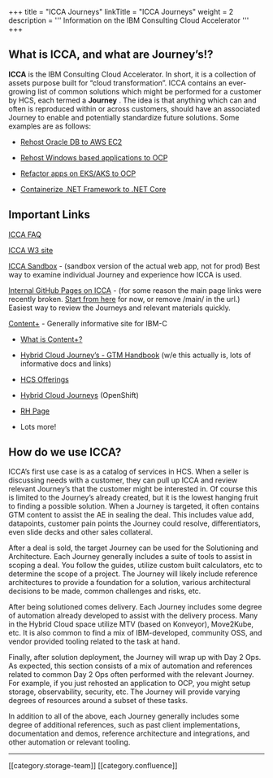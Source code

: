 +++
title = "ICCA Journeys"
linkTitle = "ICCA Journeys"
weight = 2
description = '''
Information on the IBM Consulting Cloud Accelerator
'''
+++

## What is ICCA, and what are Journey’s!?
 **ICCA**  is the IBM Consulting Cloud Accelerator. In short, it is a collection of assets purpose built for “cloud transformation”. ICCA contains an ever-growing list of common solutions which might be performed for a customer by HCS, each termed a  **Journey** . The idea is that anything which can and often is reproduced within or across customers, should have an associated Journey to enable and potentially standardize future solutions.  Some examples are as follows:


* [Rehost Oracle DB to AWS EC2](https://pages.github.ibm.com/hcw/rehost-legacy-playbook/journeys/rehost_oracle_ec2/)


* [Rehost Windows based applications to OCP](https://pages.github.ibm.com/hcw/rehost-legacy-playbook/journeys/rehost_windows_apps_ocp/)


* [Refactor apps on EKS/AKS to OCP](https://pages.github.ibm.com/hcw/refactor-apps-playbook/journeys/migrate_eks_aks_to_ocp/)


* [Containerize .NET Framework to .NET Core](https://pages.github.ibm.com/hcw/replatform-microsoft-playbook/journeys/containerize_NET_framework_to_NET_core/)




## Important Links
[ICCA FAQ](https://pages.github.ibm.com/hcw/faq/questions/general/)

[ICCA W3 site](https://w3.ibm.com/w3publisher/ibm-consulting-cloud-accelerator/)

[ICCA Sandbox](https://assess-tool.ose.ibmsandbox.io/home) - (sandbox version of the actual web app, not for prod) Best way to examine individual Journey and experience how ICCA is used.

[Internal GitHub Pages on ICCA](https://pages.github.ibm.com/hcw/main/#overview) - (for some reason the main page links were recently broken. [Start from here](https://pages.github.ibm.com/hcw/rehost-legacy-playbook/journeys/) for now, or remove /main/ in the url.) Easiest way to review the Journeys and relevant materials quickly. 

[Content+](https://w3.ibm.com/services/contentplus/home.html) - Generally informative site for IBM-C


* [What is Content+?](https://w3.ibm.com/services/lighthouse/spaces/view/content-plus-guide/what-is-content)


* [Hybrid Cloud Journey’s - GTM Handbook](https://w3.ibm.com/services/contentplus/initiatives/hcs-handbook.html) (w/e this actually is, lots of informative docs and links)


* [HCS Offerings](https://w3.ibm.com/services/contentplus/search.html?category=Offerings)


* [Hybrid Cloud Journeys](https://w3.ibm.com/services/contentplus/initiatives/red-hat.html#hybrid_cloud_journeys) (OpenShift)


* [RH Page](https://w3.ibm.com/services/contentplus/initiatives/red-hat.html)


* Lots more!




## How do we use ICCA?
ICCA’s first use case is as a catalog of services in HCS. When a seller is discussing needs with a customer, they can pull up ICCA and review relevant Journey’s that the customer might be interested in. Of course this is limited to the Journey’s already created, but it is the lowest hanging fruit to finding a possible solution. When a Journey is targeted, it often contains GTM content to assist the AE in sealing the deal. This includes value add, datapoints, customer pain points the Journey could resolve, differentiators, even slide decks and other sales collateral.

After a deal is sold, the target Journey can be used for the Solutioning and Architecture. Each Journey generally includes a suite of tools to assist in scoping a deal. You follow the guides, utilize custom built calculators, etc to determine the scope of a project. The Journey will likely include reference architectures to provide a foundation for a solution, various architectural decisions to be made, common challenges and risks, etc.

After being solutioned comes delivery. Each Journey includes some degree of automation already developed to assist with the delivery process. Many in the Hybrid Cloud space utilize MTV (based on Konveyor), Move2Kube, etc. It is also common to find a mix of IBM-developed, community OSS, and vendor provided tooling related to the task at hand.

Finally, after solution deployment, the Journey will wrap up with Day 2 Ops. As expected, this section consists of a mix of automation and references related to common Day 2 Ops often performed with the relevant Journey. For example, if you just rehosted an application to OCP, you might setup storage, observability, security, etc. The Journey will provide varying degrees of resources around a subset of these tasks.

In addition to all of the above, each Journey generally includes some degree of additional references, such as past client implementations, documentation and demos, reference architecture and integrations, and other automation or relevant tooling. 





*****

[[category.storage-team]] 
[[category.confluence]] 
